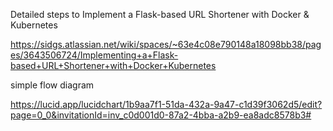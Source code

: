 Detailed steps to Implement a Flask-based URL Shortener with Docker & Kubernetes

https://sidgs.atlassian.net/wiki/spaces/~63e4c08e790148a18098bb38/pages/3643506724/Implementing+a+Flask-based+URL+Shortener+with+Docker+Kubernetes


simple flow diagram

https://lucid.app/lucidchart/1b9aa7f1-51da-432a-9a47-c1d39f3062d5/edit?page=0_0&invitationId=inv_c0d001d0-87a2-4bba-a2b9-ea8adc8578b3#

